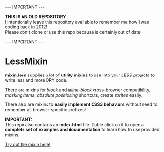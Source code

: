 --- IMPORTANT ---

**THIS IS AN OLD REPOSITORY**  
I intentionally leave this repository available to remember me how I was coding back in 2012!  
Please don't clone or use this repo because is certainly out of date!

--- IMPORTANT ---  



LessMixin
=========

__mixin.less__ supplies a lot of **utility mixins** to use into your _LESS projects_ to write less and more DRY code.

There are mixins for _block_ and _inline-block_ cross-browser compatibility, _masking items_, _absolute positioning_ shortcuts, create _sprites_ easily.

There also are mixins to **easily implement CSS3 behaviors** without need to remember all browser-specific prefixes!

**IMPORTANT:**  
This repo also contains an **index.html** file. Duble click on it to open a **complete set of examples and documentation** to learn how to use provided mixins.

[Try out the mixin here!](http://movableapp.com/LessMixin)
